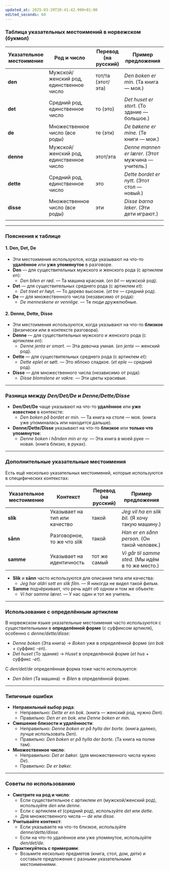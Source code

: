 ```yaml
---
updated_at: 2025-03-29T20:41:42.998+01:00
edited_seconds: 60
---
```


### Таблица указательных местоимений в норвежском (букмол)

| Указательное местоимение | Род и число                             | Перевод (на русский) | Пример предложения                                 |
| ------------------------ | --------------------------------------- | -------------------- | -------------------------------------------------- |
| **den**                  | Мужской/женский род, единственное число | тот/та (этот/эта)    | *Den boken er min.* (Та книга — моя.)              |
| **det**                  | Средний род, единственное число         | то (это)             | *Det huset er stort.* (То здание — большое.)       |
| **de**                   | Множественное число (все роды)          | те (эти)             | *De bøkene er mine.* (Те книги — мои.)             |
| **denne**                | Мужской/женский род, единственное число | этот/эта             | *Denne mannen er lærer.* (Этот мужчина — учитель.) |
| **dette**                | Средний род, единственное число         | это                  | *Dette bordet er nytt.* (Этот стол — новый.)       |
| **disse**                | Множественное число (все роды)          | эти                  | *Disse barna leker.* (Эти дети играют.)            |
|                          |                                         |                      |                                                    |

---

### Пояснения к таблице

#### 1. **Den, Det, De**
- Эти местоимения используются, когда указывают на что-то **удалённое** или **уже упомянутое** в разговоре.
- **Den** — для существительных мужского и женского рода (с артиклем *en*):
  - *Den bilen er rød.* — Та машина красная. (*en bil* — мужской род).
- **Det** — для существительных среднего рода (с артиклем *et*):
  - *Det treet er høyt.* — То дерево высокое. (*et tre* — средний род).
- **De** — для множественного числа (независимо от рода):
  - *De menneskene er vennlige.* — Те люди дружелюбные.

#### 2. **Denne, Dette, Disse**
- Эти местоимения используются, когда указывают на что-то **близкое** (физически или в контексте разговора).
- **Denne** — для существительных мужского и женского рода (с артиклем *en*):
  - *Denne jenta er smart.* — Эта девочка умная. (*en jente* — женский род).
- **Dette** — для существительных среднего рода (с артиклем *et*):
  - *Dette eplet er søtt.* — Это яблоко сладкое. (*et eple* — средний род).
- **Disse** — для множественного числа (независимо от рода):
  - *Disse blomstene er vakre.* — Эти цветы красивые.

---

### Разница между *Den/Det/De* и *Denne/Dette/Disse*
- **Den/Det/De** чаще указывают на что-то **удалённое** или **уже известное** в контексте:
  - *Den boken på bordet er min.* — Та книга на столе — моя. (книга уже упоминалась или находится дальше).
- **Denne/Dette/Disse** указывают на что-то **близкое** или **только что упомянутое**:
  - *Denne boken i hånden min er ny.* — Эта книга в моей руке — новая. (книга близко, в руках).

---

### Дополнительные указательные местоимения
Есть ещё несколько указательных местоимений, которые используются в специфических контекстах:

| Указательное местоимение | Контекст                        | Перевод (на русский)         | Пример предложения                              |
|--------------------------|---------------------------------|------------------------------|-------------------------------------------------|
| **slik**                 | Указывает на тип или качество   | такой                        | *Jeg vil ha en slik bil.* (Я хочу такую машину.) |
| **sånn**                 | Разговорное, то же что *slik*   | такой                        | *Han er en sånn person.* (Он такой человек.)    |
| **samme**                | Указывает на идентичность       | тот же самый                 | *Vi går til samme sted.* (Мы идём в то же место.) |

- **Slik** и **sånn** часто используются для описания типа или качества:
  - *Jeg har aldri sett en slik film.* — Я никогда не видел такой фильм.
- **Samme** подчёркивает, что речь идёт об одном и том же объекте:
  - *Vi har samme lærer.* — У нас один и тот же учитель.

---

### Использование с определённым артиклем
В норвежском языке указательные местоимения часто используются с существительными в **определённой форме** (с суффиксом артикля), особенно с *denne/dette/disse*:
- *Denne boken* (Эта книга) → *Boken* уже в определённой форме (*en bok* + суффикс *-en*).
- *Det huset* (То здание) → *Huset* в определённой форме (*et hus* + суффикс *-et*).

С *den/det/de* определённая форма тоже часто используется:
- *Den bilen* (Та машина) → *Bilen* в определённой форме.

---

### Типичные ошибки
- **Неправильный выбор рода**:
  - Неправильно: *Dette er en bok.* (книга — женский род, нужно *Den*).
  - Правильно: *Den er en bok.* или *Denne boken er min.*
- **Смешение близости и удалённости**:
  - Неправильно: *Denne boken er på hylla der borte.* (книга далеко, лучше использовать *Den*).
  - Правильно: *Den boken er på hylla der borte.* (Та книга на полке там).
- **Множественное число**:
  - Неправильно: *Det er bøker.* (для множественного числа нужно *De*).
  - Правильно: *De er bøker.*

---

### Советы по использованию
- **Смотрите на род и число**:
  - Если существительное с артиклем *en* (мужской/женский род), используйте *den* или *denne*.
  - Если с артиклем *et* (средний род), используйте *det* или *dette*.
  - Для множественного числа — *de* или *disse*.
- **Учитывайте контекст**:
  - Если указываете на что-то близкое, используйте *denne/dette/disse*.
  - Если на что-то удалённое или уже упомянутое, используйте *den/det/de*.
- **Практикуйтесь с примерами**:
  - Возьмите несколько предметов (книга, стол, дом, дети) и составьте предложения с разными указательными местоимениями.
